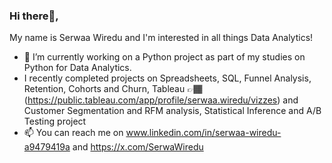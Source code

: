 ### Hi there👋,

 My name is Serwaa Wiredu and I'm interested in all things Data Analytics!
- 🔭 I’m currently working on a Python project as part of my studies on Python for Data Analytics.
- I recently completed projects on Spreadsheets, SQL, Funnel Analysis, Retention, Cohorts and Churn, Tableau 👉🏾(https://public.tableau.com/app/profile/serwaa.wiredu/vizzes) and Customer Segmentation and RFM analysis, Statistical Inference and A/B Testing project
- 📫 You can reach me on www.linkedin.com/in/serwaa-wiredu-a9479419a and https://x.com/SerwaWiredu
  

<!--
**SerwaaW/SerwaaW** is a ✨ _special_ ✨ repository because its `README.md` (this file) appears on your GitHub profile.

Here are some ideas to get you started:

- 🔭 I’m currently working on ...
- 🌱 I’m currently learning ...
- 👯 I’m looking to collaborate on ...
- 🤔 I’m looking for help with ...
- 💬 Ask me about ...
- 📫 How to reach me: ...
- 😄 Pronouns: ...
- ⚡ Fun fact: ...
-->
